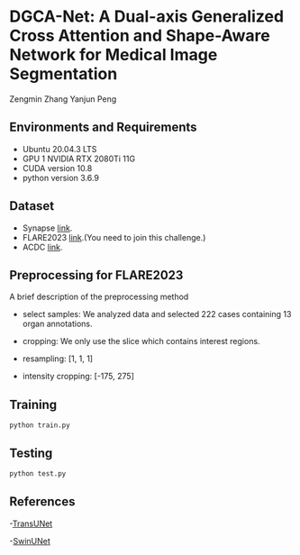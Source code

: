 # DGCA-Net: A Dual-axis Generalized Cross Attention and Shape-Aware Network for Medical Image Segmentation
Zengmin Zhang Yanjun Peng

## Environments and Requirements

- Ubuntu 20.04.3 LTS
- GPU 1 NVIDIA RTX 2080Ti 11G
- CUDA version 10.8
- python version 3.6.9
  
## Dataset

- Synapse [link](https://github.com/Beckschen/TransUNet).
- FLARE2023 [link](https://codalab.lisn.upsaclay.fr/competitions/12239#learn_the_details-dataset).(You need to join this challenge.)
- ACDC [link](https://github.com/Beckschen/TransUNet).

## Preprocessing for FLARE2023

A brief description of the preprocessing method

- select samples:
We analyzed data and selected 222 cases containing 13 organ annotations.

- cropping:
We only use the slice which contains interest regions.

- resampling:
[1, 1, 1] 

- intensity cropping:
[-175, 275]


## Training
```
python train.py
```

## Testing
```python
python test.py
```

## References

-[TransUNet](https://github.com/Beckschen/TransUNet)

-[SwinUNet](https://github.com/HuCaoFighting/Swin-Unet)



